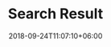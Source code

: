 ---
title: "Search Result"
date: 2018-09-24T11:07:10+06:00
description: "this is meta description"
layout: "search"
draft: false
---